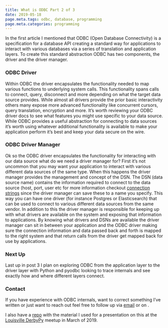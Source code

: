 ```yaml
---
title: What is ODBC Part 2 of 3
date: 2019-05-18
page.meta.tags: odbc, database, programming
page.meta.categories: programming
---
```


In the first article I mentioned that ODBC (Open Database Connectivity) is a specification for a database API creating a
standard way for applications to interact with various databases via a series of translation and application layers. To
create this standard abstraction ODBC has two components, the driver and the driver manager.

### ODBC Driver

Within ODBC the driver encapsulates the functionality needed to map various functions to underlying system calls. This
functionality spans calls to connect, query, disconnect and more depending on what the target data source provides.
While almost all drivers provide the prior basic interactivity others many expose more advanced functionality like
concurrent cursors, query translation, encryption and more. It’s worth reviewing your ODBC driver docs to see what
features you might use specific to your data source. While ODBC provides a useful abstraction for connecting to data
sources it’s worth using whatever additional functionality is available to make your application perform it’s best and
keep your data secure on the wire.

### ODBC Driver Manager

Ok so the ODBC driver encapsulates the functionality for interacting with our data source what do we need a driver
manager for? First it’s not uncommon that you may want your application to interact with various different data sources
of the same type. When this happens the driver manager provides the management and concept of the DSN. The DSN (data
source name) contains the information required to connect to the data source (host, port, user etc for more information
checkout [connection strings](https://www.connectionstrings.com/) since the driver manager can save these to a name you
specify. This way you can have one driver (for instance Postgres or Elasticsearch) that can be used to connect to
various different data sources from the same vendor. In addition to this the driver manager is responsible for keeping
up with what drivers are available on the system and exposing that information to applications. By knowing what drivers
and DSNs are available the driver manager can sit in between your application and the ODBC driver making sure the
connection information and data passed back and forth is mapped to the right system and that return calls from the
driver get mapped back for use by applications.

### Next Up

Last up in post 3 I plan on exploring ODBC from the application layer to the driver layer with Python and pyodbc looking
to trace internals and see exactly how and where different layers connect.

### Contact

If you have experience with ODBC internals, want to correct something I’ve written or just want to reach out feel free
to follow up via [email](mailto:alexander.hagerman@icloud.com) or on .

I also have a [repo](https://github.com/n0mn0m/presentations) with the material I used for a presentation on this at
the [Louisville DerbyPy](https://www.meetup.com/derbypy/) meetup in March of 2019.
